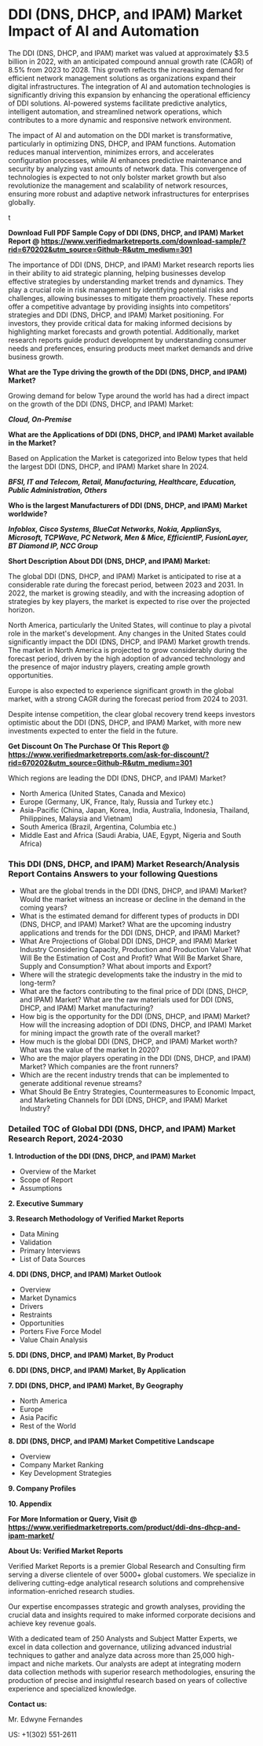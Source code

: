 <meta name="title" content="Global DDI (DNS, DHCP, and IPAM) Market Impact of AI and Automation"><meta name="description" content="The DDI (DNS, DHCP, and IPAM) market was valued at approximately $3.5 billion in 2022, with an anticipated compound annual growth rate (CAGR) of 8.5% from 2023 to 2028"><meta name="title" content="DDI (DNS, DHCP, and IPAM) Market Size, Share, Scope, Trends, Growth, Opportunities, Analysis, Forecast"><h1>DDI (DNS, DHCP, and IPAM) Market Impact of AI and Automation</h1><p>The DDI (DNS, DHCP, and IPAM) market was valued at approximately $3.5 billion in 2022, with an anticipated compound annual growth rate (CAGR) of 8.5% from 2023 to 2028. This growth reflects the increasing demand for efficient network management solutions as organizations expand their digital infrastructures. The integration of AI and automation technologies is significantly driving this expansion by enhancing the operational efficiency of DDI solutions. AI-powered systems facilitate predictive analytics, intelligent automation, and streamlined network operations, which contributes to a more dynamic and responsive network environment.</p><p>The impact of AI and automation on the DDI market is transformative, particularly in optimizing DNS, DHCP, and IPAM functions. Automation reduces manual intervention, minimizes errors, and accelerates configuration processes, while AI enhances predictive maintenance and security by analyzing vast amounts of network data. This convergence of technologies is expected to not only bolster market growth but also revolutionize the management and scalability of network resources, ensuring more robust and adaptive network infrastructures for enterprises globally.</p>t</p><p id="" class=""><strong>Download Full PDF Sample Copy of DDI (DNS, DHCP, and IPAM) Market Report @ <a href="https://www.verifiedmarketreports.com/download-sample/?rid=670202&utm_source=Github-R&utm_medium=301" target="_blank">https://www.verifiedmarketreports.com/download-sample/?rid=670202&utm_source=Github-R&utm_medium=301</a></strong></p><p>The importance of&nbsp;DDI (DNS, DHCP, and IPAM) Market research reports lies in their ability to aid strategic planning, helping businesses develop effective strategies by understanding market trends and dynamics. They play a crucial role in risk management by identifying potential risks and challenges, allowing businesses to mitigate them proactively. These reports offer a competitive advantage by providing insights into competitors' strategies and DDI (DNS, DHCP, and IPAM) Market positioning. For investors, they provide critical data for making informed decisions by highlighting market forecasts and growth potential. Additionally, market research reports guide product development by understanding consumer needs and preferences, ensuring products meet market demands and drive business growth.</p><p><strong>What are the&nbsp;Type driving the growth of the DDI (DNS, DHCP, and IPAM) Market?</strong></p><p id="" class="">Growing demand for below Type around the world has had a direct impact on the growth of the DDI (DNS, DHCP, and IPAM) Market:</p><em><strong>Cloud, On-Premise</strong></em></p><strong>What are the&nbsp;Applications&nbsp;of DDI (DNS, DHCP, and IPAM) Market available in the Market?</strong></p><p id="" class="">Based on Application the Market is categorized into Below types that held the largest DDI (DNS, DHCP, and IPAM) Market share In 2024.</p><em><strong>BFSI, IT and Telecom, Retail, Manufacturing, Healthcare, Education, Public Administration, Others</strong></em></p><strong>Who is the largest Manufacturers of DDI (DNS, DHCP, and IPAM) Market worldwide?</strong></p><p><em><strong>Infoblox, Cisco Systems, BlueCat Networks, Nokia, ApplianSys, Microsoft, TCPWave, PC Network, Men & Mice, EfficientIP, FusionLayer, BT Diamond IP, NCC Group</strong></em></p><p id="" class=""><strong>Short Description About DDI (DNS, DHCP, and IPAM) Market:</strong></p><p>The global DDI (DNS, DHCP, and IPAM) Market is anticipated to rise at a considerable rate during the forecast period, between 2023 and 2031. In 2022, the market is growing steadily, and with the increasing adoption of strategies by key players, the market is expected to rise over the projected horizon.</p><p>North America, particularly the United States, will continue to play a pivotal role in the market's development. Any changes in the United States could significantly impact the DDI (DNS, DHCP, and IPAM) Market growth trends. The market in North America is projected to grow considerably during the forecast period, driven by the high adoption of advanced technology and the presence of major industry players, creating ample growth opportunities.</p><p>Europe is also expected to experience significant growth in the global market, with a strong CAGR during the forecast period from 2024 to 2031.</p><p>Despite intense competition, the clear global recovery trend keeps investors optimistic about the DDI (DNS, DHCP, and IPAM) Market, with more new investments expected to enter the field in the future.</p><p id="" class=""><strong>Get Discount On The Purchase Of This Report @ <a href="https://www.verifiedmarketreports.com/ask-for-discount/?rid=670202&utm_source=Github-R&utm_medium=301" target="_blank">https://www.verifiedmarketreports.com/ask-for-discount/?rid=670202&utm_source=Github-R&utm_medium=301</a></strong></p>Which regions are leading the DDI (DNS, DHCP, and IPAM) Market?</p><ul><li>North America (United States, Canada and Mexico)</li><li>Europe (Germany, UK, France, Italy, Russia and Turkey etc.)</li><li>Asia-Pacific (China, Japan, Korea, India, Australia, Indonesia, Thailand, Philippines, Malaysia and Vietnam)</li><li>South America (Brazil, Argentina, Columbia etc.)</li><li>Middle East and Africa (Saudi Arabia, UAE, Egypt, Nigeria and South Africa)</li></ul><h3 id="" class="">This DDI (DNS, DHCP, and IPAM) Market Research/Analysis Report Contains Answers to your following Questions</h3><ul><li>What are the global trends in the DDI (DNS, DHCP, and IPAM) Market? Would the market witness an increase or decline in the demand in the coming years?</li><li>What is the estimated demand for different types of products in DDI (DNS, DHCP, and IPAM) Market? What are the upcoming industry applications and trends for the DDI (DNS, DHCP, and IPAM) Market?</li><li>What Are Projections of Global DDI (DNS, DHCP, and IPAM) Market Industry Considering Capacity, Production and Production Value? What Will Be the Estimation of Cost and Profit? What Will Be Market Share, Supply and Consumption? What about imports and Export?</li><li>Where will the strategic developments take the industry in the mid to long-term?</li><li>What are the factors contributing to the final price of DDI (DNS, DHCP, and IPAM) Market? What are the raw materials used for DDI (DNS, DHCP, and IPAM) Market manufacturing?</li><li>How big is the opportunity for the DDI (DNS, DHCP, and IPAM) Market? How will the increasing adoption of DDI (DNS, DHCP, and IPAM) Market for mining impact the growth rate of the overall market?</li><li>How much is the global DDI (DNS, DHCP, and IPAM) Market worth? What was the value of the market In 2020?</li><li>Who are the major players operating in the DDI (DNS, DHCP, and IPAM) Market? Which companies are the front runners?</li><li>Which are the recent industry trends that can be implemented to generate additional revenue streams?</li><li>What Should Be Entry Strategies, Countermeasures to Economic Impact, and Marketing Channels for DDI (DNS, DHCP, and IPAM) Market Industry?</li></ul><h3 id="" class="">Detailed TOC of Global DDI (DNS, DHCP, and IPAM) Market Research Report, 2024-2030</h3><p id="" class=""><strong>1. Introduction of the DDI (DNS, DHCP, and IPAM) Market</strong></p><ul><li>Overview of the Market</li><li>Scope of Report</li><li>Assumptions</li></ul><p id="" class=""><strong>2. Executive Summary</strong></p><p id="" class=""><strong>3. Research Methodology of Verified Market Reports</strong></p><ul><li>Data Mining</li><li>Validation</li><li>Primary Interviews</li><li>List of Data Sources</li></ul><p id="" class=""><strong>4. DDI (DNS, DHCP, and IPAM) Market Outlook</strong></p><ul><li>Overview</li><li>Market Dynamics</li><li>Drivers</li><li>Restraints</li><li>Opportunities</li><li>Porters Five Force Model</li><li>Value Chain Analysis</li></ul><p id="" class=""><strong>5. DDI (DNS, DHCP, and IPAM) Market, By Product</strong></p><p id="" class=""><strong>6. DDI (DNS, DHCP, and IPAM) Market, By Application</strong></p><p id="" class=""><strong>7. DDI (DNS, DHCP, and IPAM) Market, By Geography</strong></p><ul><li>North America</li><li>Europe</li><li>Asia Pacific</li><li>Rest of the World</li></ul><p id="" class=""><strong>8. DDI (DNS, DHCP, and IPAM) Market Competitive Landscape</strong></p><ul><li>Overview</li><li>Company Market Ranking</li><li>Key Development Strategies</li></ul><p id="" class=""><strong>9. Company Profiles</strong></p><p id="" class=""><strong>10. Appendix</strong></p><p id="" class=""><strong>For More Information or Query, Visit @ <a href="https://www.verifiedmarketreports.com/product/ddi-dns-dhcp-and-ipam-market/" target="_blank">https://www.verifiedmarketreports.com/product/ddi-dns-dhcp-and-ipam-market/</a></strong></p><p id="" class=""><strong>About Us: Verified Market Reports</strong></p><p id="" class="">Verified Market Reports is a premier Global Research and Consulting firm serving a diverse clientele of over 5000+ global customers. We specialize in delivering cutting-edge analytical research solutions and comprehensive information-enriched research studies.</p><p id="" class="">Our expertise encompasses strategic and growth analyses, providing the crucial data and insights required to make informed corporate decisions and achieve key revenue goals.</p><p id="" class="">With a dedicated team of 250 Analysts and Subject Matter Experts, we excel in data collection and governance, utilizing advanced industrial techniques to gather and analyze data across more than 25,000 high-impact and niche markets. Our analysts are adept at integrating modern data collection methods with superior research methodologies, ensuring the production of precise and insightful research based on years of collective experience and specialized knowledge.</p><p id="" class=""><strong>Contact us:</strong></p><p id="" class="">Mr. Edwyne Fernandes</p><p id="" class="">US: +1(302) 551-2611</p>